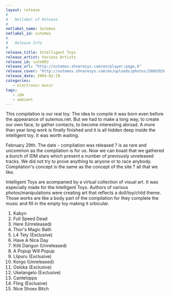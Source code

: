 ```yaml
---
layout: release
#
#   Netlabel of Release
#
netlabel_name: Sutemos
netlabel_id: sutemos
#
#   Release Info
#
release_title: Intelligent Toys
release_artist: Various Artists
release_id: sute002
release_url: "http://sutemos.shnaresys.com/en/player;page,4"
release_cover: "http://sutemos.shnaresys.com/en/uploads/photos/28bb5b5db20c.jpg"
release_date: 2004-02-29
categories:
   - electronic music
tags:
   - idm
   - ambient
---
```

This compilation is our real toy. The idea to compile it was born even before the appearance of sutemos.net. But we had to make a long way, to create our own face, to gather contacts, to become interesting abroad. A more than year long work is finally finished and it is all hidden deep inside the intelligent toy. It was worth waiting.

February 29th. The date - compilation was released ? is as rare and uncommon as the compilation is for us. Now we can boast that we gathered a bunch of IDM stars which present a number of previously unreleased tracks. We did not try to prove anything to anyone or to race anybody. Compilation's concept is the same as the concept of the site ? all that we like.

Intelligent Toys are acompanied by a virtual collection of visual art. It was especially made for the Intelligent Toys. Authors of various photos/manipulations were creating art that reflects a doll/toy/child theme. Those works are like a body part of the compilation for they complete the music and fill in the empty toy making it orbicular.

1. Kabyn
2. Full Speed Dead
3. Here (Unreleased)
4. Thor's Magic Bath
5. L4 Tely (Exclusive)
6. Have A Nice Day
7. Kilti Dangun (Unreleased)
8. A Popup Will Popup
9. Llipuru (Exclusive)
10. Korgo (Unreleased)
11. Osloka (Exclusive)
12. Ukelangelo (Exclusive)
13. Cantelopps
14. Fling (Exclusive)
15. Nice Shoes Bitch